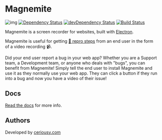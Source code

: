# Magnemite

![img](http://magnemite.ceriously.com/magnemite.gif)
[![Dependency Status](https://badgen.net/david/dep/styfle/magnemite)](https://david-dm.org/styfle/magnemite)
[![devDependency Status](https://badgen.net/david/dev/styfle/magnemite)](https://david-dm.org/styfle/magnemite?type=dev)
[![Build Status](https://badgen.net/travis/styfle/magnemite)](https://travis-ci.org/styfle/magnemite)

Magnemite is a screen recorder for websites, built with [Electron](https://electron.atom.io).

Magnemite is useful for getting [🐞 repro steps](https://blogs.msdn.microsoft.com/scottos/2008/08/22/the-value-of-repro-steps-and-why-you-should-care/) from an end user in the form of a video recording 📹.

Did your end user report a bug in your web app? Whether you are a Support team, a Development team, or anyone who deals with "bugs", you can benefit from Magnemite! Simply tell the end user to install Magnemite and use it as they normally use your web app. They can click a button if they run into a bug and now you have a video of their issue!

## Docs

[Read the docs](https://magnemite.ceriously.com) for more info.

## Authors

Developed by [ceriousy.com](https://www.ceriously.com)
